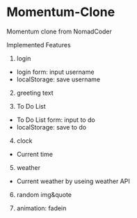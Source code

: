 # Momentum-Clone

Momentum clone from NomadCoder

Implemented Features


1. login

- login form: input username
- localStorage: save username



2. greeting text



3. To Do List

- To Do List form: input to do 
- localStorage: save to do



4. clock

- Current time



5. weather

- Current weather by useing weather API



6. random img&quote



7. animation: fadein
